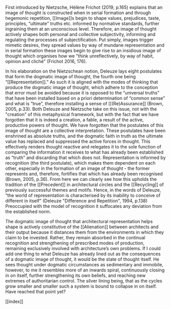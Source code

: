 First introduced by Nietzsche, Hélène Frichot (2019, p.165) explains that an image of thought is constructed when in serial formation and through hegemonic repetition, [[Image]]s begin to shape values, prejudices, taste, principles, “ultimate” truths etc. informed by normative standards, further ingraining them at an unconscious level. Therefore, an image of thought actively shapes both personal and collective subjectivity, informing and regulating the processes of subjectification. Put simply, images trigger mimetic desires, they spread values by way of mundane representation and in serial formation these images begin to give rise to an insidious image of thought which organises how we "think unreflectively, by way of habit, opinion and cliché" (Frichot 2016, 176). 

In his elaboration on the Nietzschean notion, Deleuze lays eight postulates that form the dogmatic image of thought, the fourth one being “[[Representation]].” As such it is aligned with the modes of thinking that produce the dogmatic image of thought, which adhere to the conception that error must be avoided because it is opposed to the “universal truths” that have been installed based on a priori determination of “common sense” and what is “true”, therefore installing a sense of [[(Re)Assurance]]  (Brown, 2005, p.33). Both Deleuze and Nietzsche take on this issue, not with the "creation" of this metaphysical framework, but with the fact that we have forgotten that it is indeed a creation, a fable, a result of the active, productive powers of thought. We have forgotten that the postulates of this image of thought are a collective interpretation. These postulates have been enshrined as absolute truths, and the dogmatic faith in truth as the ultimate value has replaced and suppressed the active forces in thought. This effectively renders thought reactive and relegates it to the sole function of comparing the information it receives to what has already been established as “truth” and discarding that which does not. Representation is informed by recognition (the third postulate), which makes them dependent on each other, especially in the formation of an image of thought - the former represents and, therefore, fortifies that which has already been recognised (Brown, 2005, p.36). From here we can clearly see how this upholds the tradition of the [[Precedent]] in architectural circles and the [[Recycling]] of previously successful themes and motifs. Hence, in the words of Deleuze, “the world of representation is characterised by its inability to conceive of different in itself” (Deleuze "Difference and Repetition", 1994, p.138) Preoccupied with the model of recognition it suffocates any deviation from the established norm. 

The dogmatic image of thought that architectural representation helps shape is actively constitutive of the [[Alienation]] between architects and their output because it distances them from the environments in which they claim to be invested. Rather, they remain absorbed in the continual recognition and strengthening of prescribed modes of production, remaining exclusively involved with architecture’s own problems. If I could add one thing to what Deleuze has already lined out as the consequences of a dogmatic image of thought, it would be the state of thought itself. He sees thought under dogmatic circumstances as sedimentary and immobile, however, to me it resembles more of an inwards spiral, continuously closing in on itself, further strengthening its own beliefs, and reaching new extremes of authoritarian control. The silver lining being, that as the cycles grow smaller and smaller such a system is bound to collapse in on itself. Have reached that point yet?


[[index]]